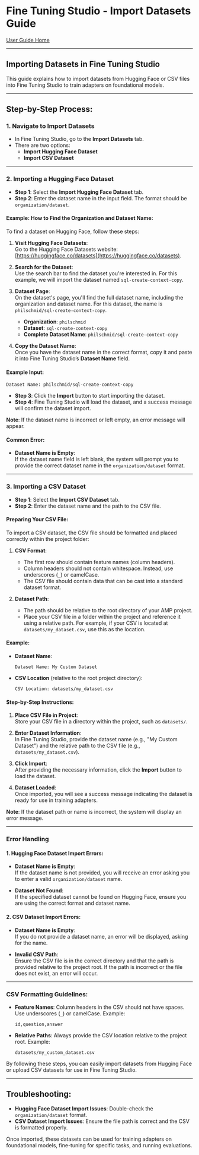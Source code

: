 
# Fine Tuning Studio - Import Datasets Guide

[User Guide Home](../user_guide.md)

---

## Importing Datasets in Fine Tuning Studio

This guide explains how to import datasets from Hugging Face or CSV files into Fine Tuning Studio to train adapters on foundational models.

---

## Step-by-Step Process:

### 1. Navigate to Import Datasets

- In Fine Tuning Studio, go to the **Import Datasets** tab.
- There are two options:  
  - **Import Hugging Face Dataset**  
  - **Import CSV Dataset**

---

### 2. Importing a Hugging Face Dataset

- **Step 1**: Select the **Import Hugging Face Dataset** tab.
- **Step 2**: Enter the dataset name in the input field. The format should be `organization/dataset`.

#### Example: How to Find the Organization and Dataset Name:

To find a dataset on Hugging Face, follow these steps:

1. **Visit Hugging Face Datasets**:  
   Go to the Hugging Face Datasets website: [https://huggingface.co/datasets](https://huggingface.co/datasets).

2. **Search for the Dataset**:  
   Use the search bar to find the dataset you're interested in. For this example, we will import the dataset named `sql-create-context-copy`.

3. **Dataset Page**:  
   On the dataset's page, you'll find the full dataset name, including the organization and dataset name. For this dataset, the name is `philschmid/sql-create-context-copy`.  
   
   - **Organization**: `philschmid`
   - **Dataset**: `sql-create-context-copy`
   - **Complete Dataset Name**: `philschmid/sql-create-context-copy`

4. **Copy the Dataset Name**:  
   Once you have the dataset name in the correct format, copy it and paste it into Fine Tuning Studio’s **Dataset Name** field.

#### Example Input:
```
Dataset Name: philschmid/sql-create-context-copy
```

- **Step 3**: Click the **Import** button to start importing the dataset.
- **Step 4**: Fine Tuning Studio will load the dataset, and a success message will confirm the dataset import.

**Note**: If the dataset name is incorrect or left empty, an error message will appear.

#### Common Error:
- **Dataset Name is Empty**:  
  If the dataset name field is left blank, the system will prompt you to provide the correct dataset name in the `organization/dataset` format.

---

### 3. Importing a CSV Dataset

- **Step 1**: Select the **Import CSV Dataset** tab.
- **Step 2**: Enter the dataset name and the path to the CSV file.

#### Preparing Your CSV File:

To import a CSV dataset, the CSV file should be formatted and placed correctly within the project folder:

1. **CSV Format**:  
   - The first row should contain feature names (column headers).
   - Column headers should not contain whitespace. Instead, use underscores (`_`) or camelCase.
   - The CSV file should contain data that can be cast into a standard dataset format.

2. **Dataset Path**:
   - The path should be relative to the root directory of your AMP project.
   - Place your CSV file in a folder within the project and reference it using a relative path. For example, if your CSV is located at `datasets/my_dataset.csv`, use this as the location.

#### Example:
- **Dataset Name**:  
  ```
  Dataset Name: My Custom Dataset
  ```
- **CSV Location** (relative to the root project directory):
  ```
  CSV Location: datasets/my_dataset.csv
  ```

#### Step-by-Step Instructions:

1. **Place CSV File in Project**:  
   Store your CSV file in a directory within the project, such as `datasets/`.

2. **Enter Dataset Information**:  
   In Fine Tuning Studio, provide the dataset name (e.g., "My Custom Dataset") and the relative path to the CSV file (e.g., `datasets/my_dataset.csv`).

3. **Click Import**:  
   After providing the necessary information, click the **Import** button to load the dataset.

4. **Dataset Loaded**:  
   Once imported, you will see a success message indicating the dataset is ready for use in training adapters.

**Note**: If the dataset path or name is incorrect, the system will display an error message.

---

### Error Handling

#### 1. Hugging Face Dataset Import Errors:
- **Dataset Name is Empty**:  
  If the dataset name is not provided, you will receive an error asking you to enter a valid `organization/dataset` name.
  
- **Dataset Not Found**:  
  If the specified dataset cannot be found on Hugging Face, ensure you are using the correct format and dataset name.

#### 2. CSV Dataset Import Errors:
- **Dataset Name is Empty**:  
  If you do not provide a dataset name, an error will be displayed, asking for the name.

- **Invalid CSV Path**:  
  Ensure the CSV file is in the correct directory and that the path is provided relative to the project root. If the path is incorrect or the file does not exist, an error will occur.

---

### CSV Formatting Guidelines:

- **Feature Names**: Column headers in the CSV should not have spaces. Use underscores (`_`) or camelCase. Example:
  ```
  id,question,answer
  ```

- **Relative Paths**: Always provide the CSV location relative to the project root. Example:
  ```
  datasets/my_custom_dataset.csv
  ```

By following these steps, you can easily import datasets from Hugging Face or upload CSV datasets for use in Fine Tuning Studio.

---

## Troubleshooting:

- **Hugging Face Dataset Import Issues**: Double-check the `organization/dataset` format.
- **CSV Dataset Import Issues**: Ensure the file path is correct and the CSV is formatted properly.

Once imported, these datasets can be used for training adapters on foundational models, fine-tuning for specific tasks, and running evaluations.
